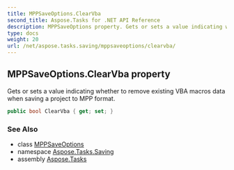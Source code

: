 ```yaml
---
title: MPPSaveOptions.ClearVba
second_title: Aspose.Tasks for .NET API Reference
description: MPPSaveOptions property. Gets or sets a value indicating whether to remove existing VBA macros data when saving a project to MPP format
type: docs
weight: 20
url: /net/aspose.tasks.saving/mppsaveoptions/clearvba/
---
```

## MPPSaveOptions.ClearVba property

Gets or sets a value indicating whether to remove existing VBA macros data when saving a project to MPP format.

```csharp
public bool ClearVba { get; set; }
```

### See Also

* class [MPPSaveOptions](../)
* namespace [Aspose.Tasks.Saving](../../mppsaveoptions/)
* assembly [Aspose.Tasks](../../../)


